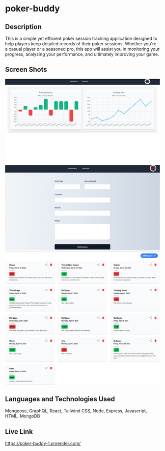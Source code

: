 # poker-buddy

## Description

This is a simple yet efficient poker session tracking application designed to help players keep detailed records of their poker sessions. Whether you're a casual player or a seasoned pro, this app will assist you in monitoring your progress, analyzing your performance, and ultimately improving your game.

## Screen Shots

![alt text](Poker-Buddy-charts.png)
![alt text](Poker-Buddy-session.png)
![alt text](Poker-Buddy_updated_sessions.png)


## Languages and Technologies Used

Mongoose, GraphQL, React, Tailwind CSS, Node, Express, Javascript, HTML, MongoDB

## Live Link

https://poker-buddy-1.onrender.com/

